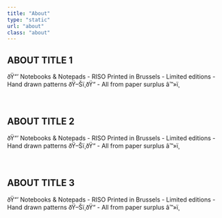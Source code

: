 ```yaml
---
title: "About"
type: "static"
url: "about"
class: "about"
---
```


<div class="section-blocks">
      <div class="section-block">
        <h2>ABOUT TITLE 1</h2>
        <p>ðŸ“’ Notebooks & Notepads - RISO Printed in Brussels - Limited editions - Hand drawn patterns ðŸ–Šï¸ðŸ“ - All from paper surplus â™»ï¸ </p><br>
      </div>
      <div class="section-block">
          <img src="" />
	</div>
</div>
<div class="section-blocks">
      <div class="section-block">
          <img src="" />
	</div>
	 <div class="section-block">
        <h2>ABOUT TITLE 2</h2>
        <p>ðŸ“’ Notebooks & Notepads - RISO Printed in Brussels - Limited editions - Hand drawn patterns ðŸ–Šï¸ðŸ“ - All from paper surplus â™»ï¸ </p><br>
      </div>
</div>
<div class="section-blocks">
      <div class="section-block">
        <h2>ABOUT TITLE 3</h2>
        <p>ðŸ“’ Notebooks & Notepads - RISO Printed in Brussels - Limited editions - Hand drawn patterns ðŸ–Šï¸ðŸ“ - All from paper surplus â™»ï¸ </p><br>
      </div>
      <div class="section-block">
          <img src="" />
	</div>
</div>
